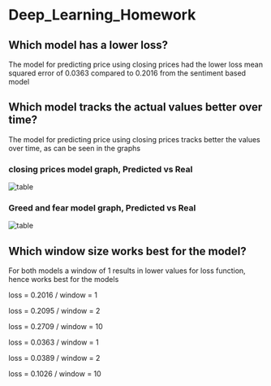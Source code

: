 # Deep_Learning_Homework

## Which model has a lower loss?

The model for predicting price using closing prices had the lower loss mean squared error of 0.0363 compared to 0.2016 from the sentiment based model

## Which model tracks the actual values better over time?

The model for predicting price using closing prices tracks better the values over time, as can be seen in the graphs

### closing prices model graph, Predicted vs Real

![table](https://github.com/salomonysmayel/Deep_Learning_Homework/blob/master/Image1.png "Image1")

### Greed and fear model graph, Predicted vs Real

![table](https://github.com/salomonysmayel/Deep_Learning_Homework/blob/master/image2.png "image2")

## Which window size works best for the model?

For both models a window of 1 results in lower values for loss function, hence works best for the models


loss = 0.2016 / window = 1

loss = 0.2095 / window = 2

loss = 0.2709 / window = 10


loss = 0.0363 / window = 1

loss = 0.0389 / window = 2

loss = 0.1026 / window = 10

